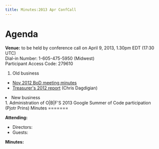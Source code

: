 ```yaml
---
title: Minutes:2013 Apr ConfCall
---
```


Agenda
======

**Venue:** to be held by conference call on April 9, 2013, 1.30pm EDT
(17:30 UTC)  
Dial-in Number: 1-605-475-5950 (Midwest)  
Participant Access Code: 279610

1.  Old business

-   [ Nov 2012 BoD meeting
    minutes](Minutes:2012_Nov_ConfCall "wikilink")
-   [ Treasurer's 2012
    report](Media:2012-OBF-Treasurers-Report.pdf "wikilink")
    (Chris Dagdigian)

<li>
New business

</li>
1.  Administration of O|B|F'S 2013 Google Summer of Code participation
    (Pjotr Prins)

</ol>
Minutes
=======

**Attending:**

-   Directors:
-   Guests:

**Minutes:**
